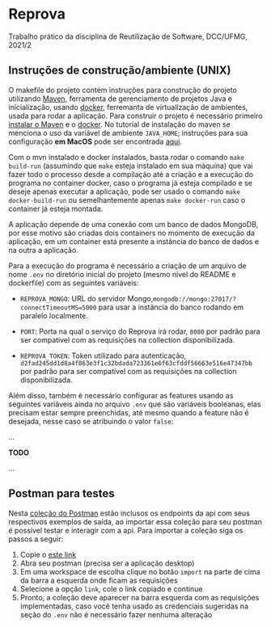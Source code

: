 # Reprova

Trabalho prático da disciplina de Reutilização de Software, DCC/UFMG, 2021/2

## Instruções de construção/ambiente (UNIX)

O makefile do projeto contém instruções para construção do projeto utilizando [Maven](https://maven.apache.org/), ferramenta de gerenciamento de projetos Java e inicialização, usando [docker](https://www.docker.com/), ferremanta de virtualização de ambientes, usada para rodar a aplicação. Para construir o projeto é necessário primeiro [instalar o Maven](https://maven.apache.org/install.html) e o [docker](https://docs.docker.com/get-docker/). No tutorial de instalação do maven se menciona o uso da variável de ambiente `JAVA_HOME`; instruções para sua configuração **em MacOS** pode ser encontrada [aqui](https://mkyong.com/java/how-to-set-java_home-environment-variable-on-mac-os-x/).

Com o mvn instalado e docker instalados, basta rodar o comando `make build-run` (assumindo que `make` esteja instalado em sua máquina) que vai fazer todo o processo desde a compilação até a criação e a execução do programa no container docker, caso o programa já esteja compilado e se deseje apenas executar a aplicação, pode ser usado o comando `make docker-build-run` ou semelhantemente apenas `make docker-run` caso o container já esteja montada.

A aplicação depende de uma conexão com um banco de dados MongoDB, por esse motivo são criadas dois containers no momento de execução da aplicação, em um container está presente a instância do banco de dados e na outra a aplicação.

Para a execução do programa é necessário a criação de um arquivo de nome `.env` no diretório inicial do projeto (mesmo nível do README e dockerfile) com as seguintes variáveis:

* `REPROVA_MONGO`: URL do servidor Mongo,`mongodb://mongo:27017/?connectTimeoutMS=5000` para usar a instância do banco rodando em paralelo localmente.

* `PORT`: Porta na qual o serviço do Reprova irá rodar, `8080` por padrão para ser compatível com as requisições na collection disponibilizada.

* `REPROVA_TOKEN`: Token utilizado para autenticação, `d2fad245dd1d8a4f863e3f1c32bdada723361e6f63cfddf56663e516e47347bb` por padrão para ser compatível com as requisições na collection disponibilizada.

Além disso, também é necessário configurar as features usando as seguintes variáveis ainda no arquivo `.env` que são variáveis booleanas, elas precisam estar sempre preenchidas, até mesmo quando a feature não é desejada, nesse caso se atribuindo o valor `false`:

...

**TODO**

...

## Postman para testes

Nesta [coleção do Postman](https://raw.githubusercontent.com/VictorGazzinelli/reprova/master/Reprova.postman_collection.json) estão inclusos os endpoints da api com seus respectivos exemplos de saída, ao importar essa coleção para seu postman é possível testar e interagir com a api. 
Para importar a coleção siga os passos a seguir:
1) Copie o [este link](https://raw.githubusercontent.com/VictorGazzinelli/reprova/master/Reprova.postman_collection.json)
2) Abra seu postman (precisa ser a aplicação desktop)
3) Em uma workspace de escolha clique no botão `import` na parte de cima da barra a esquerda onde ficam as requisições
4) Selecione a opção `link`, cole o link copiado e continue
5) Pronto, a coleção deve aparecer na barra esquerda com as requisições implementadas, caso você tenha usado as credenciais sugeridas na seção do `.env` não é necessário fazer nenhuma alteração
